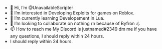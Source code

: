 - 👋 Hi, I’m @UnavailableScripter
- 👀 I’m interested in Developing Exploits for games on Roblox.
- 🌱 I’m currently learning Developement in Lua.
- 💞️ I’m looking to collaborate on nothing rn because of Byfron :(.
- 📫 How to reach me My Discord is justnamed#2349 dm me if you have any questions, I should reply within 24 hours.
-  I should reply within 24 hours.

<!---
UnavailableScripter/UnavailableScripter is a ✨ special ✨ repository because its `README.md` (this file) appears on your GitHub profile.
You can click the Preview link to take a look at your changes.
--->
